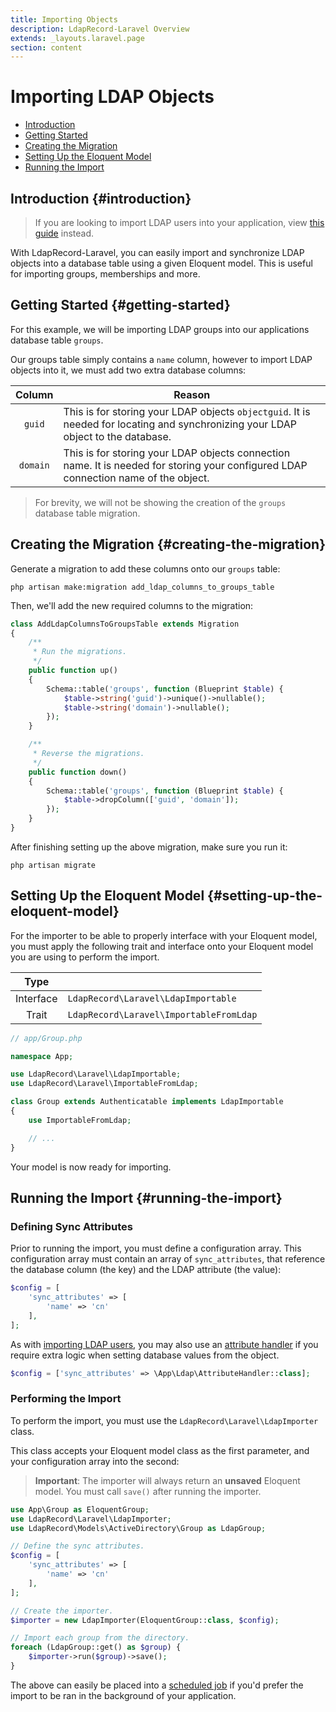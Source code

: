 ```yaml
---
title: Importing Objects
description: LdapRecord-Laravel Overview
extends: _layouts.laravel.page
section: content
---
```


# Importing LDAP Objects

- [Introduction](#introduction)
- [Getting Started](#getting-started)
- [Creating the Migration](#creating-the-migration)
- [Setting Up the Eloquent Model](#setting-up-the-eloquent-model)
- [Running the Import](#running-the-import)

## Introduction {#introduction}

> If you are looking to import LDAP users into your application,
> view [this guide](/docs/laravel/v2/auth/importing) instead.

With LdapRecord-Laravel, you can easily import and synchronize LDAP objects into a database table
using a given Eloquent model. This is useful for importing groups, memberships and more.

## Getting Started {#getting-started}

For this example, we will be importing LDAP groups into our applications database table `groups`.

Our groups table simply contains a `name` column, however to import LDAP objects into it,
we must add two extra database columns:

Column | Reason |
:---: | --- |
`guid` | This is for storing your LDAP objects `objectguid`. It is needed for locating and synchronizing your LDAP object to the database. |
`domain` | This is for storing your LDAP objects connection name. It is needed for storing your configured LDAP connection name of the object. |

> For brevity, we will not be showing the creation of the `groups` database table migration.

## Creating the Migration {#creating-the-migration}

Generate a migration to add these columns onto our `groups` table:

```text
php artisan make:migration add_ldap_columns_to_groups_table
```

Then, we'll add the new required columns to the migration:

```php
class AddLdapColumnsToGroupsTable extends Migration
{
    /**
     * Run the migrations.
     */
    public function up()
    {
        Schema::table('groups', function (Blueprint $table) {
            $table->string('guid')->unique()->nullable();
            $table->string('domain')->nullable();
        });
    }

    /**
     * Reverse the migrations.
     */
    public function down()
    {
        Schema::table('groups', function (Blueprint $table) {
            $table->dropColumn(['guid', 'domain']);
        });
    }
}
```

After finishing setting up the above migration, make sure you run it:

```text
php artisan migrate
```

## Setting Up the Eloquent Model {#setting-up-the-eloquent-model}

For the importer to be able to properly interface with your Eloquent model, you must apply the
following trait and interface onto your Eloquent model you are using to perform the import.

Type | |
:---: | --- |
Interface | `LdapRecord\Laravel\LdapImportable` |
Trait | `LdapRecord\Laravel\ImportableFromLdap` |

```php
// app/Group.php

namespace App;

use LdapRecord\Laravel\LdapImportable;
use LdapRecord\Laravel\ImportableFromLdap;

class Group extends Authenticatable implements LdapImportable
{
    use ImportableFromLdap;

    // ...
}
```

Your model is now ready for importing.

## Running the Import {#running-the-import}

### Defining Sync Attributes

Prior to running the import, you must define a configuration array. This configuration array must contain an
array of `sync_attributes`, that reference the database column (the key) and the LDAP attribute (the value):

```php
$config = [
    'sync_attributes' => [
        'name' => 'cn'
    ],
];
```

As with [importing LDAP users](/docs/laravel/v2/auth/importing), you may also use an [attribute handler](/docs/laravel/v2/auth/configuration/#attribute-handlers)
if you require extra logic when setting database values from the object.

```php
$config = ['sync_attributes' => \App\Ldap\AttributeHandler::class];
```

### Performing the Import

To perform the import, you must use the `LdapRecord\Laravel\LdapImporter` class.

This class accepts your Eloquent model class as the first parameter, and your configuration array into the second:

> **Important**: The importer will always return an **unsaved** Eloquent
> model. You must call `save()` after running the importer.

```php
use App\Group as EloquentGroup;
use LdapRecord\Laravel\LdapImporter;
use LdapRecord\Models\ActiveDirectory\Group as LdapGroup;

// Define the sync attributes.
$config = [
    'sync_attributes' => [
        'name' => 'cn'
    ],
];

// Create the importer.
$importer = new LdapImporter(EloquentGroup::class, $config);

// Import each group from the directory.
foreach (LdapGroup::get() as $group) {
    $importer->run($group)->save();
}
```

The above can easily be placed into a [scheduled job](https://laravel.com/docs/laravel/v2/scheduling)
if you'd prefer the import to be ran in the background of your application.
